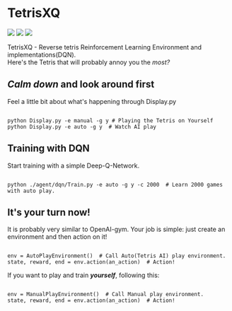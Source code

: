 # TetrisXQ
![](https://img.shields.io/badge/python-3.6-blue.svg)
![](https://img.shields.io/badge/python-3.7-blue.svg)
![](https://img.shields.io/badge/tensorflow-1.6%20or%20higher-orange.svg)

TetrisXQ - Reverse tetris Reinforcement Learning Environment and implementations(DQN).  
Here's the Tetris that will probably annoy you the *most?*

## *Calm down* and look around first
Feel a little bit about what's happening through Display.py
<pre><code>
python Display.py -e manual -g y # Playing the Tetris on Yourself
python Display.py -e auto -g y  # Watch AI play
</code></pre>

## Training with DQN
Start training with a simple Deep-Q-Network.
<pre><code>
python ./agent/dqn/Train.py -e auto -g y -c 2000  # Learn 2000 games with auto play.
</code></pre>

## It's your turn now!
It is probably very similar to OpenAI-gym. Your job is simple: just create an environment and then action on it!  
<pre><code>
env = AutoPlayEnvironment()  # Call Auto(Tetris AI) play environment.
state, reward, end = env.action(an_action)  # Action!
</code></pre>
If you want to play and train ***yourself***, following this:
<pre><code>
env = ManualPlayEnvironment()  # Call Manual play environment.
state, reward, end = env.action(an_action)  # Action!
</code></pre>
